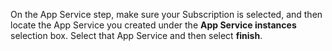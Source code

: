On the App Service step, make sure your Subscription is selected, and then locate the App Service you created under the **App Service instances** selection box. Select that App Service and then select **finish**.
